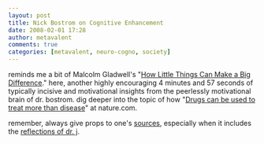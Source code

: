 ```yaml
---
layout: post
title: Nick Bostrom on Cognitive Enhancement
date: 2008-02-01 17:28
author: metavalent
comments: true
categories: [metavalent, neuro-cogno, society]
---
```

reminds me a bit of Malcolm Gladwell's "<a href="https://www.gladwell.com/tippingpoint/index.html">How Little Things Can Make a Big Difference</a>." here, another highly encouraging 4 minutes and 57 seconds of typically incisive and motivational insights from the peerlessly motivational brain of dr. bostrom.
dig deeper into the topic of how "<a href="https://www.nature.com/nature/journal/v451/n7178/full/451520b.html">Drugs can be used to treat more than disease</a>" at nature.com.

remember, always give props to one's <a href="https://ieet.org/index.php/IEET/more/2263/">sources</a>, especially when it includes the <a href="https://ieet.org/index.php/IEET/more/2263/">reflections of dr. j</a>.
